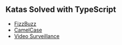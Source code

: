 ## Katas Solved with TypeScript 

- [FizzBuzz](https://github.com/Marius9595/kata_fizzbuzz_ts)
- [CamelCase](https://github.com/Marius9595/kata_camelcase_typescript)
- [Video Surveillance](https://github.com/Marius9595/kata_video_surveillance_typescript)
